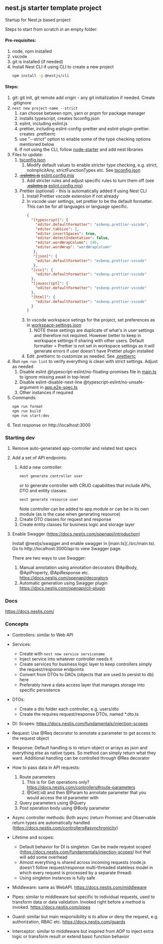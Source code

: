 
## nest.js starter template project

Startup for Nest.js based project

Steps to start from scratch in an empty folder:

#### Pre-requisites:
1. node, npm installed
2. vscode
3. git is installed (if needed)
4. Install Nest CLI if using CLI to create a new project
   ```sh
   npm install -g @nestjs/cli
   ```

#### Steps:
1. git: git init, git remote add origin - any git initialization if needed. Create .gitignore
1. ```nest new project-name --strict```
   1. can choose between npm, yarn or pnpm for package manager
   1. installs typescript, creates tsconfig.json
   1. eslint, including eslint.js
   1. prettier, including eslint-config-prettier and eslint-plugin-prettier. creates .prettierrc
   1. use "--strict" option to enable some of the type checking options mentioned below
   1. If not using the CLI, follow [node-starter](../node-starter) and add nest libraries
1. Files to update:
   1. [tsconfig.json](./tsconfig.json)
      1. Modify default values to enable stricter type checking, e.g. strict, noImplicitAny, strictFunctionTypes etc. See [tsconfig.json](./tsconfig.json)
   1. ~~[.eslintrc.js](./.eslintrc.js)~~ [eslint.config.mjs](./eslint.config.mjs)
      1. Add stricter rules and adjust specific rules to turn them off (see ~~[.eslintrc.js](./.eslintrc.js)~~ [eslint.config.mjs](./eslint.config.mjs))
   1. Prettier (optional) - this is automatically added if using Nest CLI
      1. Install Prettier vscode extension if not already
      1. In vscode user settings, set prettier to be the default formatter. This can be for all languages or language specific.
         ```json
         {
           "[typescript]": {
             "editor.defaultFormatter": "esbenp.prettier-vscode",
             "editor.tabSize": 2,
             "editor.insertSpaces": true,
             "editor.detectIndentation": false,
             "editor.wordWrapColumn": 140,
             "editor.wordWrap": "wordWrapColumn"
            },
            "[json]": {
             "editor.defaultFormatter": "esbenp.prettier-vscode"
            },
           "[css]": {
             "editor.defaultFormatter": "esbenp.prettier-vscode"
           },
           "[javascript]": {
             "editor.defaultFormatter": "esbenp.prettier-vscode"
           },
           "[html]": {
             "editor.defaultFormatter": "esbenp.prettier-vscode"
           }
         }
         ```
      1. In vscode workspace setings for the project, set preferences as in [workspace-settings.json](./.vscode/settings.json)
         1. NOTE these settings are duplicate of what's in user settings and therefore not required. However better to keep in workspace settings if sharing with other users. Default formatter = Prettier is not set in workspace settings as it will generate errors if user doesn't have Prettier plugin installed
      1. Edit .prettierrc to customize as needed. See [.prettierrc](./.prettierrc)
1. Run ```npm run lint``` to verify everything is clean with strict settings. Adjust as needed
   1. Disable eslint @typescript-eslint/no-floating-promises file in [main.ts](./src/main.ts) to ignore missing await in top-level
   1. Disable eslint-disable-next-line @typescript-eslint/no-unsafe-argument in [app.e2e-spec.ts](./test/app.e2e-spec.ts)
   1. Other instances if required
1. Commands:
   ```sh
   npm run format
   npm run build
   npm run start:dev
   ```
1. Test response on http://localhost:3000


### Starting dev
1. Remove auto-generated app-controller and related test specs
1. Add a set of API endpoints:
   1. Add a new controller:
      ```sh
      nest generate controller user
      ```
      or to generate controller with CRUD capabilities that include APIs, DTO and entity classes:
      ```sh
      nest generate resource user
      ```
      Note controller can be added to app.module or can be in its own module (as is the case when generating resource)
   1. Create DTO classes for request and response
   1. Create entity classes for business logic and storage layer
1. Enable Swagger (https://docs.nestjs.com/openapi/introduction)
   <p>
   Install @nestjs/swagger and enable swagger in [main.ts](./src/main.ts). Go to http://localhost:3000/api to view Swagger page. 
   <p>
   There are two ways to use Swagger:

   1. Manual annotation using annotation decorators @ApiBody, @ApiProperty, @ApiResponse etc. https://docs.nestjs.com/openapi/decorators 
   1. Automatic generation using Swagger plugin https://docs.nestjs.com/openapi/cli-plugin  



### Docs
https://docs.nestjs.com/


### Concepts
   * Controllers: similar to Web API

   * Services: 
      * Create with ```nest new service servicename ```
      * Inject service into whatever controller needs it 
      * Create services for business logic layer to keep controllers simply the request/response endpoints 
      * Convert from DTOs to DAOs (objects that are used to persist to db) here 
      * Preferably have a data access layer that manages storage into specific persistence 

   * DTOs: 
      * Create a dto folder each controller, e.g. users/dto
      * Create the requires request/response DTOs, named *.dto.ts 

   * DI: Scopes: https://docs.nestjs.com/fundamentals/injection-scopes 

   * Request: Use @Req decorator to annotate a parameter to get access to the request object

   * Response: Default handling is to return object or arrays as json and everything else as native types. So method can simply return what they want. Additional handling can be controlled through @Res decorator 

   * How to pass data in API requests:
      1. Route parameters
         1. This is for Get operations only? https://docs.nestjs.com/controllers#route-parameters 
         1. @Get(:id) and then @Param to annotate parameter that you would access the id parameter with 
      1. Query parameters using @Query
      1. Post operation body using @Body parameter

   * Async controller methods: Both async (return Promise) and Observable return types are automatically handled (https://docs.nestjs.com/controllers#asynchronicity)

   * Lifetime and scopes:
      * Default behavior for DI is singleton. Can be made request scoped (https://docs.nestjs.com/fundamentals/injection-scopes) but that will add some overhead 
      * Almost everything is shared across incoming requests (node.js doesn't follow request/response multi-threaded stateless model in which every request is processed by a separate thread) 
      * Using singleton instances is fully safe 

   * Middleware: same as WebAPI. https://docs.nestjs.com/middleware  

   * Pipes: similar to middleware but specific to individual requests, used to transform data or data validation. Invoked right before a method is invoked. https://docs.nestjs.com/pipes

   * Guard: similar but main responsibility is to allow or deny the request, e.g. authorization, RBAC etc. https://docs.nestjs.com/guards 

   * Interceptor: similar to middleware but inspired from AOP to inject extra logic or transform result or extend basic function behavior 
